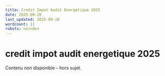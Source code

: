 ```yaml
---
title: Credit Impot Audit Energetique 2025
date: 2025-09-20
last_updated: 2025-09-20
wordcount: 11
robots: noindex
---
```


# credit impot audit energetique 2025

Contenu non disponible – hors sujet.